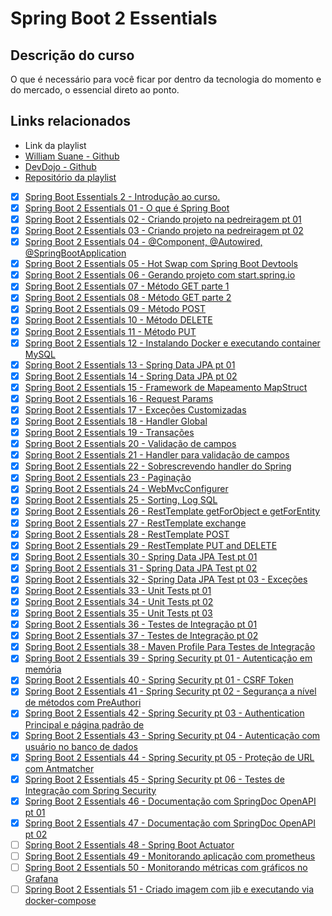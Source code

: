 # Spring Boot 2 Essentials

## Descrição do curso

O que é necessário para você ficar por dentro da tecnologia do momento e do mercado, o essencial direto ao ponto.

## Links relacionados

* Link da playlist
* [William Suane - Github](https://github.com/williamsuane)
* [DevDojo - Github](https://github.com/devdojobr)
* [Repositório da playlist](https://github.com/devdojobr/springboot2-essentials/)


- [x] [Spring Boot Essentials 2 - Introdução ao curso.](https://www.youtube.com/watch?v=bCzsSXE4Jzg&list=PL62G310vn6nFBIxp6ZwGnm8xMcGE3VA5H&index=1&t=125s&pp=iAQB)
- [x] [Spring Boot 2 Essentials 01 - O que é Spring Boot](https://www.youtube.com/watch?v=aspWYs8lp48&list=PL62G310vn6nFBIxp6ZwGnm8xMcGE3VA5H&index=2&t=1s&pp=iAQB)
- [x] [Spring Boot 2 Essentials 02 - Criando projeto na pedreiragem pt 01](https://www.youtube.com/watch?v=w8I7jWfUFLg&list=PL62G310vn6nFBIxp6ZwGnm8xMcGE3VA5H&index=3&pp=iAQB)
- [x] [Spring Boot 2 Essentials 03 - Criando projeto na pedreiragem pt 02](https://www.youtube.com/watch?v=szrqiHLbUq0&list=PL62G310vn6nFBIxp6ZwGnm8xMcGE3VA5H&index=4&pp=iAQB)
- [x] [Spring Boot 2 Essentials 04 - @Component, @Autowired, @SpringBootApplication](https://www.youtube.com/watch?v=4sndRmKpMYI&list=PL62G310vn6nFBIxp6ZwGnm8xMcGE3VA5H&index=5&pp=iAQB)
- [x] [Spring Boot 2 Essentials 05 - Hot Swap com Spring Boot Devtools](https://www.youtube.com/watch?v=8W8t2yh8CD4&list=PL62G310vn6nFBIxp6ZwGnm8xMcGE3VA5H&index=6&pp=iAQB)
- [x] [Spring Boot 2 Essentials 06 - Gerando projeto com start.spring.io](https://www.youtube.com/watch?v=sZGw-evH0OE&list=PL62G310vn6nFBIxp6ZwGnm8xMcGE3VA5H&index=7&pp=iAQB)
- [x] [Spring Boot 2 Essentials 07 - Método GET parte 1](https://www.youtube.com/watch?v=ChstGsjYly0&list=PL62G310vn6nFBIxp6ZwGnm8xMcGE3VA5H&index=8&pp=iAQB)
- [x] [Spring Boot 2 Essentials 08 - Método GET parte 2](https://www.youtube.com/watch?v=6ykxjpFrnJE&list=PL62G310vn6nFBIxp6ZwGnm8xMcGE3VA5H&index=9&pp=iAQB)
- [x] [Spring Boot 2 Essentials 09 - Método POST](https://www.youtube.com/watch?v=Mqw16-koH-8&list=PL62G310vn6nFBIxp6ZwGnm8xMcGE3VA5H&index=10&pp=iAQB)
- [x] [Spring Boot 2 Essentials 10 - Método DELETE](https://www.youtube.com/watch?v=yHHV_sr_gsI&list=PL62G310vn6nFBIxp6ZwGnm8xMcGE3VA5H&index=11&pp=iAQB)
- [x] [Spring Boot 2 Essentials 11 - Método PUT](https://www.youtube.com/watch?v=aJ43SfY8QKs&list=PL62G310vn6nFBIxp6ZwGnm8xMcGE3VA5H&index=12&pp=iAQB)
- [x] [Spring Boot 2 Essentials 12 - Instalando Docker e executando container MySQL](https://www.youtube.com/watch?v=ZPUC3wZgDoA&list=PL62G310vn6nFBIxp6ZwGnm8xMcGE3VA5H&index=13&pp=iAQB)
- [x] [Spring Boot 2 Essentials 13 - Spring Data JPA pt 01](https://www.youtube.com/watch?v=npW5nkMQ6Vs&list=PL62G310vn6nFBIxp6ZwGnm8xMcGE3VA5H&index=14&pp=iAQB)
- [x] [Spring Boot 2 Essentials 14 - Spring Data JPA pt 02](https://www.youtube.com/watch?v=JRA5w6FSw0E&list=PL62G310vn6nFBIxp6ZwGnm8xMcGE3VA5H&index=15&pp=iAQB)
- [x] [Spring Boot 2 Essentials 15 - Framework de Mapeamento MapStruct](https://www.youtube.com/watch?v=A9-Inky1Fjo&list=PL62G310vn6nFBIxp6ZwGnm8xMcGE3VA5H&index=16&pp=iAQB)
- [x] [Spring Boot 2 Essentials 16 - Request Params](https://www.youtube.com/watch?v=juVa6LYSYKg&list=PL62G310vn6nFBIxp6ZwGnm8xMcGE3VA5H&index=17&pp=iAQB)
- [x] [Spring Boot 2 Essentials 17 - Exceções Customizadas](https://www.youtube.com/watch?v=1CJPEhgrxOU&list=PL62G310vn6nFBIxp6ZwGnm8xMcGE3VA5H&index=18&pp=iAQB)
- [x] [Spring Boot 2 Essentials 18 - Handler Global](https://www.youtube.com/watch?v=TpXirJnXa-8&list=PL62G310vn6nFBIxp6ZwGnm8xMcGE3VA5H&index=19&pp=iAQB)
- [x] [Spring Boot 2 Essentials 19 - Transações](https://www.youtube.com/watch?v=zYz6zt3SNMQ&list=PL62G310vn6nFBIxp6ZwGnm8xMcGE3VA5H&index=20&pp=iAQB)
- [x] [Spring Boot 2 Essentials 20 - Validação de campos](https://www.youtube.com/watch?v=fatUfpFROSo&list=PL62G310vn6nFBIxp6ZwGnm8xMcGE3VA5H&index=21&pp=iAQB)
- [x] [Spring Boot 2 Essentials 21 - Handler para validação de campos](https://www.youtube.com/watch?v=tRb_OscShmc&list=PL62G310vn6nFBIxp6ZwGnm8xMcGE3VA5H&index=22&pp=iAQB)
- [x] [Spring Boot 2 Essentials 22 - Sobrescrevendo handler do Spring](https://www.youtube.com/watch?v=UgO1fdvOFBk&list=PL62G310vn6nFBIxp6ZwGnm8xMcGE3VA5H&index=23&pp=iAQB)
- [x] [Spring Boot 2 Essentials 23 - Paginação](https://www.youtube.com/watch?v=ongEOYHl-6o&list=PL62G310vn6nFBIxp6ZwGnm8xMcGE3VA5H&index=24&pp=iAQB)
- [x] [Spring Boot 2 Essentials 24 - WebMvcConfigurer](https://www.youtube.com/watch?v=1_Bp3JFZ4Cs&list=PL62G310vn6nFBIxp6ZwGnm8xMcGE3VA5H&index=25&pp=iAQB)
- [x] [Spring Boot 2 Essentials 25 - Sorting, Log SQL](https://www.youtube.com/watch?v=mg8zkaPQPxs&list=PL62G310vn6nFBIxp6ZwGnm8xMcGE3VA5H&index=26&pp=iAQB)
- [x] [Spring Boot 2 Essentials 26 - RestTemplate getForObject e getForEntity](https://www.youtube.com/watch?v=Qnxv6ovn3Xc&list=PL62G310vn6nFBIxp6ZwGnm8xMcGE3VA5H&index=27&pp=iAQB)
- [x] [Spring Boot 2 Essentials 27 - RestTemplate exchange](https://www.youtube.com/watch?v=f93kYkmIyPo&list=PL62G310vn6nFBIxp6ZwGnm8xMcGE3VA5H&index=28&pp=iAQB)
- [x] [Spring Boot 2 Essentials 28 - RestTemplate POST](https://www.youtube.com/watch?v=IW0ZIuPhrk0&list=PL62G310vn6nFBIxp6ZwGnm8xMcGE3VA5H&index=29&pp=iAQB)
- [x] [Spring Boot 2 Essentials 29 - RestTemplate PUT and DELETE](https://www.youtube.com/watch?v=wSRt8bJxeDU&list=PL62G310vn6nFBIxp6ZwGnm8xMcGE3VA5H&index=30&pp=iAQB)
- [x] [Spring Boot 2 Essentials 30 - Spring Data JPA Test pt 01](https://www.youtube.com/watch?v=wBne8fRvsxw&list=PL62G310vn6nFBIxp6ZwGnm8xMcGE3VA5H&index=31&pp=iAQB)
- [x] [Spring Boot 2 Essentials 31 - Spring Data JPA Test pt 02](https://www.youtube.com/watch?v=UZgnPfeeXHE&list=PL62G310vn6nFBIxp6ZwGnm8xMcGE3VA5H&index=32&pp=iAQB)
- [x] [Spring Boot 2 Essentials 32 - Spring Data JPA Test pt 03 - Exceções](https://www.youtube.com/watch?v=GycZEsrEDG0&list=PL62G310vn6nFBIxp6ZwGnm8xMcGE3VA5H&index=33&pp=iAQB)
- [x] [Spring Boot 2 Essentials 33 - Unit Tests pt 01](https://www.youtube.com/watch?v=XuAd2LHNjzY&list=PL62G310vn6nFBIxp6ZwGnm8xMcGE3VA5H&index=34&pp=iAQB)
- [x] [Spring Boot 2 Essentials 34 - Unit Tests pt 02](https://www.youtube.com/watch?v=b80Xqg4aFOQ&list=PL62G310vn6nFBIxp6ZwGnm8xMcGE3VA5H&index=35&pp=iAQB)
- [x] [Spring Boot 2 Essentials 35 - Unit Tests pt 03](https://www.youtube.com/watch?v=bWbzpsePKdk&list=PL62G310vn6nFBIxp6ZwGnm8xMcGE3VA5H&index=36&pp=iAQB)
- [x] [Spring Boot 2 Essentials 36 - Testes de Integração pt 01](https://www.youtube.com/watch?v=TREezi_evWc&list=PL62G310vn6nFBIxp6ZwGnm8xMcGE3VA5H&index=37&pp=iAQB)
- [x] [Spring Boot 2 Essentials 37 - Testes de Integração pt 02](https://www.youtube.com/watch?v=BFGKTdh8y1U&list=PL62G310vn6nFBIxp6ZwGnm8xMcGE3VA5H&index=38&pp=iAQB)
- [x] [Spring Boot 2 Essentials 38 - Maven Profile Para Testes de Integração](https://www.youtube.com/watch?v=kb0b6d9Nayk&list=PL62G310vn6nFBIxp6ZwGnm8xMcGE3VA5H&index=39&pp=iAQB)
- [x] [Spring Boot 2 Essentials 39 - Spring Security pt 01 - Autenticação em memória](https://www.youtube.com/watch?v=tpGGuCyuSnw&list=PL62G310vn6nFBIxp6ZwGnm8xMcGE3VA5H&index=40&pp=iAQB)
- [x] [Spring Boot 2 Essentials 40 - Spring Security pt 01 - CSRF Token](https://www.youtube.com/watch?v=lOzQnC4tRRI&list=PL62G310vn6nFBIxp6ZwGnm8xMcGE3VA5H&index=41&pp=iAQB)
- [x] [Spring Boot 2 Essentials 41 - Spring Security pt 02 - Segurança a nível de métodos com PreAuthori](https://www.youtube.com/watch?v=4zrOtObXkK0&list=PL62G310vn6nFBIxp6ZwGnm8xMcGE3VA5H&index=42&pp=iAQB)
- [x] [Spring Boot 2 Essentials 42 - Spring Security pt 03 - Authentication Principal e página padrão de](https://www.youtube.com/watch?v=NZHLNeoUYWM&list=PL62G310vn6nFBIxp6ZwGnm8xMcGE3VA5H&index=43&pp=iAQB)
- [x] [Spring Boot 2 Essentials 43 - Spring Security pt 04 - Autenticação com usuário no banco de dados](https://www.youtube.com/watch?v=6c9Nz-sG2EM&list=PL62G310vn6nFBIxp6ZwGnm8xMcGE3VA5H&index=44&pp=iAQB)
- [x] [Spring Boot 2 Essentials 44 - Spring Security pt 05 - Proteção de URL com Antmatcher](https://www.youtube.com/watch?v=3JFOGa-c8eM&list=PL62G310vn6nFBIxp6ZwGnm8xMcGE3VA5H&index=45&pp=iAQB)
- [x] [Spring Boot 2 Essentials 45 - Spring Security pt 06 - Testes de Integração com Spring Security](https://www.youtube.com/watch?v=LfVEd9KlFSQ&list=PL62G310vn6nFBIxp6ZwGnm8xMcGE3VA5H&index=46&pp=iAQB)
- [x] [Spring Boot 2 Essentials 46 - Documentação com SpringDoc OpenAPI pt 01](https://www.youtube.com/watch?v=UxnynWV4Rs0&list=PL62G310vn6nFBIxp6ZwGnm8xMcGE3VA5H&index=47&pp=iAQB)
- [x] [Spring Boot 2 Essentials 47 - Documentação com SpringDoc OpenAPI pt 02](https://www.youtube.com/watch?v=GodjXTjPtYg&list=PL62G310vn6nFBIxp6ZwGnm8xMcGE3VA5H&index=48&pp=iAQB)
- [ ] [Spring Boot 2 Essentials 48 - Spring Boot Actuator](https://www.youtube.com/watch?v=9nOMLOnXLHo&list=PL62G310vn6nFBIxp6ZwGnm8xMcGE3VA5H&index=49&pp=iAQB)
- [ ] [Spring Boot 2 Essentials 49 - Monitorando aplicação com prometheus](https://www.youtube.com/watch?v=UKPTqzIdcPA&list=PL62G310vn6nFBIxp6ZwGnm8xMcGE3VA5H&index=50&pp=iAQB)
- [ ] [Spring Boot 2 Essentials 50 - Monitorando métricas com gráficos no Grafana](https://www.youtube.com/watch?v=dvznW_hLTQs&list=PL62G310vn6nFBIxp6ZwGnm8xMcGE3VA5H&index=51&pp=iAQB)
- [ ] [Spring Boot 2 Essentials 51 - Criado imagem com jib e executando via docker-compose](https://www.youtube.com/watch?v=CXvW0b4bDRY&list=PL62G310vn6nFBIxp6ZwGnm8xMcGE3VA5H&index=52&pp=iAQB)